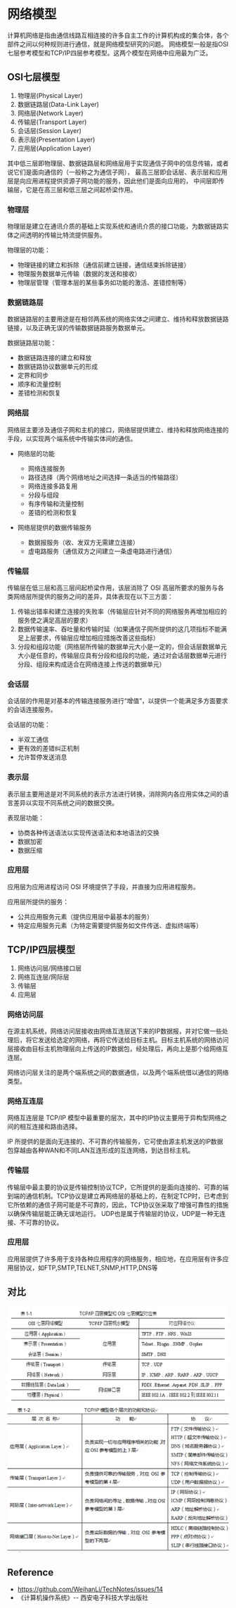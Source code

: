 # 网络模型

计算机网络是指由通信线路互相连接的许多自主工作的计算机构成的集合体，各个部件之间以何种规则进行通信，就是网络模型研究的问题。
网络模型一般是指OSI七层参考模型和TCP/IP四层参考模型。这两个模型在网络中应用最为广泛。

## OSI七层模型

1. 物理层(Physical Layer)
1. 数据链路层(Data-Link Layer)
1. 网络层(Network Layer)
1. 传输层(Transport Layer)
1. 会话层(Session Layer)
1. 表示层(Presentation Layer)
1. 应用层(Application Layer)

其中低三层即物理层、数据链路层和网络层用于实现通信子网中的信息传输，或者说它们是面向通信的（一般称之为通信子网），
最高三层即会话层、表示层和应用层是向应用进程提供资源子网功能的服务，因此他们是面向应用的，
中间层即传输层，它是在高三层和低三层之间起桥梁作用。

### 物理层

物理层是建立在通讯介质的基础上实现系统和通讯介质的接口功能，为数据链路实体之间透明的传输比特流提供服务。

物理层的功能：
- 物理链接的建立和拆除（通信前建立链接，通信结束拆除链接）
- 物理服务数据单元传输（数据的发送和接收）
- 物理层管理（管理本层的某些事务如功能的激活、差错控制等）

### 数据链路层

数据链路层的主要用途是在相邻两系统的网络实体之间建立、维持和释放数据链路链接，以及正确无误的传输数据链路服务数据单元。

数据链路层功能：
- 数据链路连接的建立和释放
- 数据链路协议数据单元的形成
- 定界和同步
- 顺序和流量控制
- 差错检测和恢复

### 网络层

网络层主要涉及通信子网和主机的接口，网络层提供建立、维持和释放网络连接的手段，以实现两个端系统中传输实体间的通信。

- 网络层的功能
    - 网络连接服务
    - 路径选择（两个网络地址之间选择一条适当的传输路径）
    - 网络连接多路复用
    - 分段与组段
    - 有序传输和流量控制
    - 差错的检测和恢复

- 网络层提供的数据传输服务
    - 数据报服务（收、发双方无需建立连接）
    - 虚电路服务（通信双方之间建立一条虚电路进行通信）

### 传输层

传输层在低三层和高三层间起桥梁作用，该层消除了 OSI 高层所要求的服务与各类网络层所提供的服务之间的差异，具体表现在以下三方面：

1. 传输出错率和建立连接的失败率（传输层应针对不同的网络服务再增加相应的服务使之满足高层的要求）
1. 数据传输速率、吞吐量和传输时延（如果通信子网所提供的这几项指标不能满足上层要求，传输层应增加相应措施改善这些指标）
1. 分段和组段功能（网络层所传输的数据单元大小是一定的，但会话层数据单元大小是任意的，传输层应具有分段和组段的功能，通过对会话层数据单元进行分段、组段来构成适合在网络连接上传送的数据单元）

### 会话层

会话层的作用是对基本的传输连接服务进行“增值”，以提供一个能满足多方面要求的会话连接服务。

会话层的功能：
- 半双工通信
- 更有效的差错纠正机制
- 允许暂停发送消息

### 表示层

表示层主要用途是对不同系统的表示方法进行转换，消除网内各应用实体之间的语言差异以实现不同系统之间的数据交换。

表现层功能：
- 协商各种传送语法以实现传送语法和本地语法的交换
- 数据加密
- 数据压缩

### 应用层

应用层为应用进程访问 OSI 环境提供了手段，并直接为应用进程服务。

应用层所提供的服务：
- 公共应用服务元素（提供应用层中最基本的服务）
- 特定应用服务元素（为特定需要提供服务如文件传送、虚拟终端等）

## TCP/IP四层模型

1. 网络访问层/网络接口层
1. 网络互连层/网际层
1. 传输层
1. 应用层

### 网络访问层 

在源主机系统，网络访问层接收由网络互连层送下来的IP数据报，并对它做一些处理后，将它发送给选定的网络，再将它传送给目标主机。目标主机系统的网络访问层接收由目标主机物理层向上传送的IP数据包，经处理后，再向上是那个给网络互连层。

网络访问层关注的是两个端系统之间的数据通信，以及两个端系统借以通信的网络类型。

### 网络互连层

网络互连层是 TCP/IP 模型中最重要的层次，其中的IP协议主要用于异构型网络之间的相互连接和路由选择。

IP 所提供的是面向无连接的、不可靠的传输服务，它可使由源主机发送的IP数据包穿越由各种WAN和不同LAN互连形成的互连网络，到达目标主机。

### 传输层

传输层中最主要的协议是传输控制协议TCP，它所提供的是面向连接的、可靠的端到端的通信机制。TCP协议是建立再网络层的基础上的，在制定TCP时，已考虑到它所依赖的通信子网可能是不可靠的，因此，TCP协议张采取了增强可靠性的措施以确保传输层能正确无误地运行。
UDP也是属于传输层的协议，UDP是一种无连接、不可靠的协议。

### 应用层

应用层提供了许多用于支持各种应用程序的网络服务，相应地，在应用层有许多应用层协议，如FTP,SMTP,TELNET,SNMP,HTTP,DNS等

## 对比

![network model](../../images/network/network-model.png)
![tcp/ip](../../images/network/tcpip.png)

## Reference

- <https://github.com/WeihanLi/TechNotes/issues/14>
- 《计算机操作系统》-- 西安电子科技大学出版社